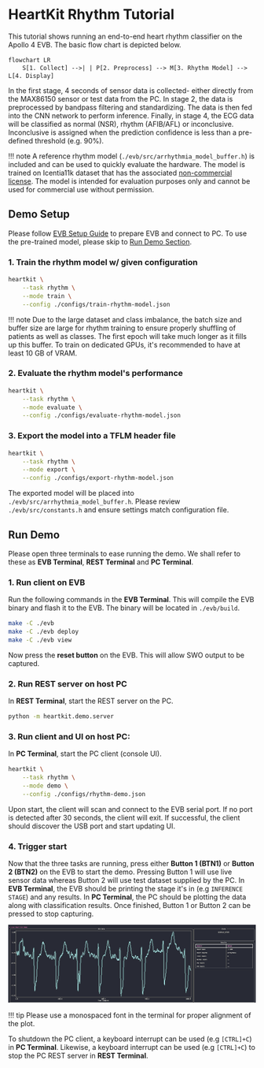 # HeartKit Rhythm Tutorial

This tutorial shows running an end-to-end heart rhythm classifier on the Apollo 4 EVB. The basic flow chart is depicted below.

```mermaid
flowchart LR
    S[1. Collect] -->| | P[2. Preprocess] --> M[3. Rhythm Model] --> L[4. Display]
```

In the first stage, 4 seconds of sensor data is collected- either directly from the MAX86150 sensor or test data from the PC. In stage 2, the data is preprocessed by bandpass filtering and standardizing. The data is then fed into the CNN network to perform inference. Finally, in stage 4, the ECG data will be classified as normal (NSR), rhythm (AFIB/AFL) or inconclusive. Inconclusive is assigned when the prediction confidence is less than a pre-defined threshold (e.g. 90%).

!!! note
    A reference rhythm model (`./evb/src/arrhythmia_model_buffer.h`) is included and can be used to quickly evaluate the hardware. The model is trained on Icentia11k dataset that has the associated [non-commercial license](https://physionet.org/content/icentia11k-continuous-ecg/1.0/LICENSE.txt). The model is intended for evaluation purposes only and cannot be used for commercial use without permission.

## Demo Setup

Please follow [EVB Setup Guide](./evb-setup.md) to prepare EVB and connect to PC. To use the pre-trained model, please skip to [Run Demo Section](#run-demo).

### 1. Train the rhythm model w/ given configuration

```bash
heartkit \
    --task rhythm \
    --mode train \
    --config ./configs/train-rhythm-model.json
```

!!! note
    Due to the large dataset and class imbalance, the batch size and buffer size are large for rhythm training to ensure properly shuffling of patients as well as classes. The first epoch will take much longer as it fills up this buffer. To train on dedicated GPUs, it's recommended to have at least 10 GB of VRAM.

### 2. Evaluate the rhythm model's performance


```bash
heartkit \
    --task rhythm \
    --mode evaluate \
    --config ./configs/evaluate-rhythm-model.json
```

### 3. Export the model into a TFLM header file

```bash
heartkit \
    --task rhythm \
    --mode export \
    --config ./configs/export-rhythm-model.json
```

The exported model will be placed into `./evb/src/arrhythmia_model_buffer.h`. Please review `./evb/src/constants.h` and ensure settings match configuration file.

## Run Demo

Please open three terminals to ease running the demo. We shall refer to these as __EVB Terminal__, __REST Terminal__ and __PC Terminal__.

### 1. Run client on EVB

Run the following commands in the __EVB Terminal__. This will compile the EVB binary and flash it to the EVB. The binary will be located in `./evb/build`.

```bash
make -C ./evb
make -C ./evb deploy
make -C ./evb view
```

Now press the __reset button__ on the EVB. This will allow SWO output to be captured.

### 2. Run REST server on host PC

In __REST Terminal__, start the REST server on the PC.

```bash
python -m heartkit.demo.server
```

### 3. Run client and UI on host PC:

In __PC Terminal__, start the PC client (console UI).

```bash
heartkit \
    --task rhythm \
    --mode demo \
    --config ./configs/rhythm-demo.json
```

Upon start, the client will scan and connect to the EVB serial port. If no port is detected after 30 seconds, the client will exit. If successful, the client should discover the USB port and start updating UI.

### 4. Trigger start

Now that the three tasks are running, press either __Button 1 (BTN1)__ or __Button 2 (BTN2)__ on the EVB to start the demo. Pressing Button 1 will use live sensor data whereas Button 2 will use test dataset supplied by the PC. In __EVB Terminal__, the EVB should be printing the stage it's in (e.g `INFERENCE STAGE`) and any results. In __PC Terminal__, the PC should be plotting the data along with classification results. Once finished, Button 1 or Button 2 can be pressed to stop capturing.

![evb-demo-plot](../assets/heartkit-rhythm-demo.png)

!!! tip
    Please use a monospaced font in the terminal for proper alignment of the plot.

To shutdown the PC client, a keyboard interrupt can be used (e.g `[CTRL]+C`) in __PC Terminal__.
Likewise, a keyboard interrupt can be used (e.g `[CTRL]+C`) to stop the PC REST server in __REST Terminal__.
